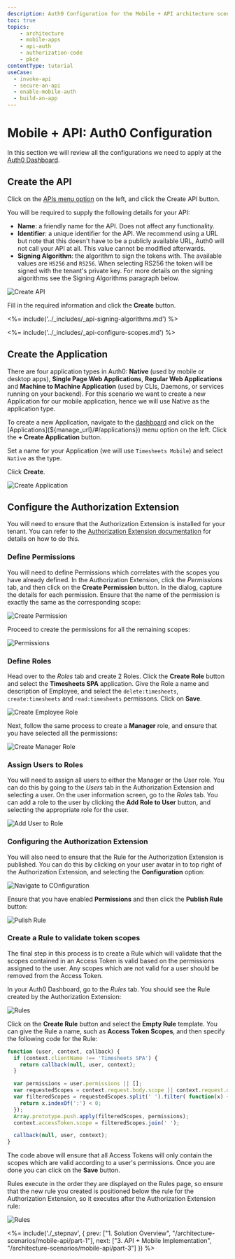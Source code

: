 ```yaml
---
description: Auth0 Configuration for the Mobile + API architecture scenario
toc: true
topics:
    - architecture
    - mobile-apps
    - api-auth
    - authorization-code
    - pkce
contentType: tutorial
useCase:
  - invoke-api
  - secure-an-api
  - enable-mobile-auth
  - build-an-app
---
```


# Mobile + API: Auth0 Configuration

In this section we will review all the configurations we need to apply at the [Auth0 Dashboard](${manage_url}).


## Create the API

Click on the [APIs menu option](${manage_url}/#/apis) on the left, and click the Create API button.

You will be required to supply the following details for your API:

- __Name__: a friendly name for the API. Does not affect any functionality.
- __Identifier__: a unique identifier for the API. We recommend using a URL but note that this doesn't have to be a publicly available URL, Auth0 will not call your API at all. This value cannot be modified afterwards.
- __Signing Algorithm__: the algorithm to sign the tokens with. The available values are `HS256` and `RS256`. When selecting RS256 the token will be signed with the tenant's private key. For more details on the signing algorithms see the Signing Algorithms paragraph below.

![Create API](/media/articles/architecture-scenarios/mobile-api/create-api.png)

Fill in the required information and click the __Create__ button.

<%= include('../_includes/_api-signing-algorithms.md') %>

<%= include('../_includes/_api-configure-scopes.md') %>

## Create the Application

There are four application types in Auth0: __Native__ (used by mobile or desktop apps), __Single Page Web Applications__, __Regular Web Applications__ and __Machine to Machine Application__ (used by CLIs, Daemons, or services running on your backend). For this scenario we want to create a new Application for our mobile application, hence we will use Native as the application type.

To create a new Application, navigate to the [dashboard](${manage_url}) and click on the [Applications](${manage_url}/#/applications}) menu option on the left. Click the __+ Create Application__ button.

Set a name for your Application (we will use `Timesheets Mobile`) and select `Native` as the type.

Click __Create__.

![Create Application](/media/articles/architecture-scenarios/mobile-api/create-application.png)

## Configure the Authorization Extension

You will need to ensure that the Authorization Extension is installed for your tenant. You can refer to the [Authorization Extension documentation](/extensions/authorization-extension#how-to-install) for details on how to do this.

### Define Permissions

You will need to define Permissions which correlates with the scopes you have already defined. In the Authorization Extension, click the _Permissions_ tab, and then click on the **Create Permission** button. In the dialog, capture the details for each permission. Ensure that the name of the permission is exactly the same as the corresponding scope:

![Create Permission](/media/articles/architecture-scenarios/mobile-api/create-permission.png)

Proceed to create the permissions for all the remaining scopes:

![Permissions](/media/articles/architecture-scenarios/mobile-api/permissions.png)

### Define Roles

Head over to the _Roles_ tab and create 2 Roles. Click the **Create Role** button and select the **Timesheets SPA** application. Give the Role a name and description of Employee, and select the `delete:timesheets`, `create:timesheets` and `read:timesheets` permissons. Click on **Save**.

![Create Employee Role](/media/articles/architecture-scenarios/mobile-api/create-employee-role.png)

Next, follow the same process to create a **Manager** role, and ensure that you have selected all the permissions:

![Create Manager Role](/media/articles/architecture-scenarios/mobile-api/create-manager-role.png)

### Assign Users to Roles

You will need to assign all users to either the Manager or the User role. You can do this by going to the _Users_ tab in the Authorization Extension and selecting a user. On the user information screen, go to the _Roles_ tab. You can add a role to the user by clicking the **Add Role to User** button, and selecting the appropriate role for the user.

![Add User to Role](/media/articles/architecture-scenarios/mobile-api/add-user-role.png)

### Configuring the Authorization Extension

You will also need to ensure that the Rule for the Authorization Extension is published. You can do this by clicking on your user avatar in to top right of the Authorization Extension, and selecting the **Configuration** option:

![Navigate to COnfiguration](/media/articles/architecture-scenarios/mobile-api/select-configuration.png)

Ensure that you have enabled **Permissions** and then click the **Publish Rule** button:

![Pulish Rule](/media/articles/architecture-scenarios/mobile-api/publish-rule.png)

### Create a Rule to validate token scopes

The final step in this process is to create a Rule which will validate that the scopes contained in an Access Token is valid based on the permissions assigned to the user. Any scopes which are not valid for a user should be removed from the Access Token.

In your Auth0 Dashboard, go to the _Rules_ tab. You should see the Rule created by the Authorization Extension:

![Rules](/media/articles/architecture-scenarios/mobile-api/rules-1.png)

Click on the **Create Rule** button and select the **Empty Rule** template. You can give the Rule a name, such as **Access Token Scopes**, and then specify the following code for the Rule:

```js
function (user, context, callback) {
  if (context.clientName !== 'Timesheets SPA') {
    return callback(null, user, context);
  }

  var permissions = user.permissions || [];
  var requestedScopes = context.request.body.scope || context.request.query.scope;
  var filteredScopes = requestedScopes.split(' ').filter( function(x) {
    return x.indexOf(':') < 0;
  });
  Array.prototype.push.apply(filteredScopes, permissions);
  context.accessToken.scope = filteredScopes.join(' ');

  callback(null, user, context);
}
```

The code above will ensure that all Access Tokens will only contain the scopes which are valid according to a user's permissions. Once you are done you can click on the **Save** button.

Rules execute in the order they are displayed on the Rules page, so ensure that the new rule you created is positioned below the rule for the Authorization Extension, so it executes after the Authorization Extension rule:

![Rules](/media/articles/architecture-scenarios/mobile-api/rules-2.png)

<%= include('./_stepnav', {
 prev: ["1. Solution Overview", "/architecture-scenarios/mobile-api/part-1"], next: ["3. API + Mobile Implementation", "/architecture-scenarios/mobile-api/part-3"]
}) %>
